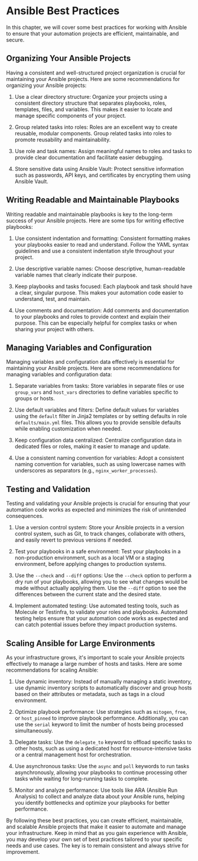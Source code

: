 # Ansible Best Practices

In this chapter, we will cover some best practices for working with Ansible to ensure that your automation projects are efficient, maintainable, and secure.

## Organizing Your Ansible Projects

Having a consistent and well-structured project organization is crucial for maintaining your Ansible projects. Here are some recommendations for organizing your Ansible projects:

1. Use a clear directory structure: Organize your projects using a consistent directory structure that separates playbooks, roles, templates, files, and variables. This makes it easier to locate and manage specific components of your project.

2. Group related tasks into roles: Roles are an excellent way to create reusable, modular components. Group related tasks into roles to promote reusability and maintainability.

3. Use role and task names: Assign meaningful names to roles and tasks to provide clear documentation and facilitate easier debugging.

4. Store sensitive data using Ansible Vault: Protect sensitive information such as passwords, API keys, and certificates by encrypting them using Ansible Vault.

## Writing Readable and Maintainable Playbooks

Writing readable and maintainable playbooks is key to the long-term success of your Ansible projects. Here are some tips for writing effective playbooks:

1. Use consistent indentation and formatting: Consistent formatting makes your playbooks easier to read and understand. Follow the YAML syntax guidelines and use a consistent indentation style throughout your project.

2. Use descriptive variable names: Choose descriptive, human-readable variable names that clearly indicate their purpose.

3. Keep playbooks and tasks focused: Each playbook and task should have a clear, singular purpose. This makes your automation code easier to understand, test, and maintain.

4. Use comments and documentation: Add comments and documentation to your playbooks and roles to provide context and explain their purpose. This can be especially helpful for complex tasks or when sharing your project with others.

## Managing Variables and Configuration

Managing variables and configuration data effectively is essential for maintaining your Ansible projects. Here are some recommendations for managing variables and configuration data:

1. Separate variables from tasks: Store variables in separate files or use `group_vars` and `host_vars` directories to define variables specific to groups or hosts.

2. Use default variables and filters: Define default values for variables using the `default` filter in Jinja2 templates or by setting defaults in role `defaults/main.yml` files. This allows you to provide sensible defaults while enabling customization when needed.

3. Keep configuration data centralized: Centralize configuration data in dedicated files or roles, making it easier to manage and update.

4. Use a consistent naming convention for variables: Adopt a consistent naming convention for variables, such as using lowercase names with underscores as separators (e.g., `nginx_worker_processes`).

## Testing and Validation

Testing and validating your Ansible projects is crucial for ensuring that your automation code works as expected and minimizes the risk of unintended consequences.

1. Use a version control system: Store your Ansible projects in a version control system, such as Git, to track changes, collaborate with others, and easily revert to previous versions if needed.

2. Test your playbooks in a safe environment: Test your playbooks in a non-production environment, such as a local VM or a staging environment, before applying changes to production systems.

3. Use the `--check` and `--diff` options: Use the `--check` option to perform a dry run of your playbooks, allowing you to see what changes would be made without actually applying them. Use the `--diff` option to see the differences between the current state and the desired state.

4. Implement automated testing: Use automated testing tools, such as Molecule or Testinfra, to validate your roles and playbooks. Automated testing helps ensure that your automation code works as expected and can catch potential issues before they impact production systems.

## Scaling Ansible for Large Environments

As your infrastructure grows, it's important to scale your Ansible projects effectively to manage a large number of hosts and tasks. Here are some recommendations for scaling Ansible:

1. Use dynamic inventory: Instead of manually managing a static inventory, use dynamic inventory scripts to automatically discover and group hosts based on their attributes or metadata, such as tags in a cloud environment.

2. Optimize playbook performance: Use strategies such as `mitogen`, `free`, or `host_pinned` to improve playbook performance. Additionally, you can use the `serial` keyword to limit the number of hosts being processed simultaneously.

3. Delegate tasks: Use the `delegate_to` keyword to offload specific tasks to other hosts, such as using a dedicated host for resource-intensive tasks or a central management host for orchestration.

4. Use asynchronous tasks: Use the `async` and `poll` keywords to run tasks asynchronously, allowing your playbooks to continue processing other tasks while waiting for long-running tasks to complete.

5. Monitor and analyze performance: Use tools like ARA (Ansible Run Analysis) to collect and analyze data about your Ansible runs, helping you identify bottlenecks and optimize your playbooks for better performance.

By following these best practices, you can create efficient, maintainable, and scalable Ansible projects that make it easier to automate and manage your infrastructure. Keep in mind that as you gain experience with Ansible, you may develop your own set of best practices tailored to your specific needs and use cases. The key is to remain consistent and always strive for improvement.
